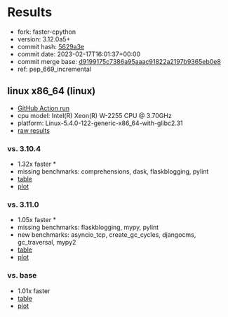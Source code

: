 # Results

- fork: faster-cpython
- version: 3.12.0a5+
- commit hash: [5629a3e](https://github.com/faster%2dcpython/cpython/commit/5629a3e)
- commit date: 2023-02-17T16:01:37+00:00
- commit merge base: [d9199175c7386a95aaac91822a2197b9365eb0e8](https://github.com/faster%2dcpython/cpython/commit/d9199175c7386a95aaac91822a2197b9365eb0e8)
- ref: pep_669_incremental

## linux x86_64 (linux)

- [GitHub Action run](https://github.com/faster-cpython/benchmarking/actions/runs/4205439451)
- cpu model: Intel(R) Xeon(R) W-2255 CPU @ 3.70GHz
- platform: Linux-5.4.0-122-generic-x86_64-with-glibc2.31
- [raw results](bm-20230217-linux-x86_64-faster%252dcpython-pep_669_incremental-3.12.0a5%2B-5629a3e.json)

### vs. 3.10.4

- 1.32x faster \*
- missing benchmarks: comprehensions, dask, flaskblogging, pylint
- [table](bm-20230217-linux-x86_64-faster%252dcpython-pep_669_incremental-3.12.0a5%2B-5629a3e-vs-3.10.4.md)
- [plot](bm-20230217-linux-x86_64-faster%252dcpython-pep_669_incremental-3.12.0a5%2B-5629a3e-vs-3.10.4.png)

### vs. 3.11.0

- 1.05x faster \*
- missing benchmarks: flaskblogging, mypy, pylint
- new benchmarks: asyncio_tcp, create_gc_cycles, djangocms, gc_traversal, mypy2
- [table](bm-20230217-linux-x86_64-faster%252dcpython-pep_669_incremental-3.12.0a5%2B-5629a3e-vs-3.11.0.md)
- [plot](bm-20230217-linux-x86_64-faster%252dcpython-pep_669_incremental-3.12.0a5%2B-5629a3e-vs-3.11.0.png)

### vs. base

- 1.01x faster
- [table](bm-20230217-linux-x86_64-faster%252dcpython-pep_669_incremental-3.12.0a5%2B-5629a3e-vs-base.md)
- [plot](bm-20230217-linux-x86_64-faster%252dcpython-pep_669_incremental-3.12.0a5%2B-5629a3e-vs-base.png)

